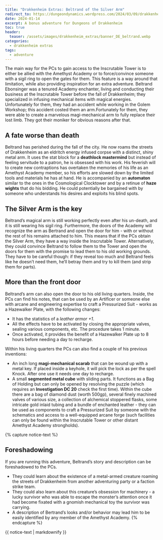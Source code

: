 ```yaml
---
title: "Drakkenheim Extras: Beltrand of the Silver Arm"
redirect_to: https://dungeondynamics.wordpress.com/2024/03/09/drakkenheim-extras-beltrand-of-the-silver-arm/
date: 2024-01-14
excerpt: A bonus adventure for Dungeons of Drakkenheim
toc: true
header:
  teaser: /assets/images/drakkenheim_extras/banner_DE_beltrand.webp
categories: 
  - drakkenheim extras
tags:
  - adventure
---
```

The main way for the PCs to gain access to the Inscrutable Tower is to either be allied with the Amethyst Academy or to force/convince someone with a sigil ring to open the gates for them. This feature is a way around that limitation, while also providing inspiration for an extra adventure.
	Beltrand Ebonsinger was a tenured Academy enchanter, living and conducting their business at the Inscrutable Tower before the fall of Drakkenheim; they specialized in infusing mechanical items with magical energies.
Unfortunately for them, they had an accident while working in the Golem Workshop; this accident costed them an arm.Fortunately for them, they were able to create a marvelous magi-mechanical arm to fully replace their lost limb. They got their moniker for obvious reasons after that.

## A fate worse than death
Beltrand has perished during the fall of the city. He now roams the streets of Drakkenheim as an eldritch energy infused corpse with a distinct, shiny metal arm. It uses the stat block for a **deathlock mastermind** but instead of feeling servitude to a patron, he is obsessed with his work. His feverish will to create new contraptions has overtaken the memories of his life as an Amethyst Academy member, so his efforts are slowed down by the limited tools and materials he has at hand.
He is accompanied by an **automaton** similar to the ones in the Cosmological Clocktower and by a retinue of **haze wights** that do his bidding. 
He could potentially be bargained with by someone who understands his desires and exploits his blind spots.

## The Silver Arm is the key
Beltrand’s magical arm is still working perfectly even after his un-death, and it is still wearing his sigil ring. Furthermore, the doors of the Academy will recognize the arm as Bertrand and open the door for him - with or without the rest of his remains attached to him.
This means that if the PCs obtain the Silver Arm, they have a way inside the Inscrutable Tower.
Alternatively, they could convince Beltrand to follow them to the Tower and open the doors for them with the promise to lead them to his old working grounds. They have to be careful though: if they reveal too much and Beltrand feels like he doesn’t need them, he’ll betray them and try to kill them (and strip them for parts).

## More than the front door
Beltrand’s arm can also open the door to his old living quarters. Inside, the PCs can find his notes, that can be used by an Artificer or someone else with arcane and engineering expertise to craft a Pressurized Suit - works as a Hazewalker Plate, with the following changes:
+ It has the statistics of a _leather armor +1_.
+ All the effects have to be activated by closing the appropriate valves, sealing various components, etc. The procedure takes 1 minute.
+ Once activated, it provides the benefit of a Hazewalker Plate up to 8 hours before needing a day to recharge.

Within his living quarters the PCs can also find a couple of his previous inventions:
+ An inch long **magi-mechanical scarab** that can be wound up with a metal key. If placed inside a keyhole, it will pick the lock as per the spell Knock. After one use it needs one day to recharge.
+ A small **segmented metal cube** with sliding parts. It functions as a Bag of Holding but can only be opened by resolving the puzzle (which requires an **Investigation DC 20** check the first time). Within the cube there are a bag of diamond dust (worth 500gp), several finely machined valves of various size, a collection of alchemical stoppered flasks, some intricate gold inlaid tubing and a bundle of enchanted leather - they can be used as components to craft a Pressurized Suit by someone with the schematics and access to a well-equipped arcane forge (such facilities can only be found within the Inscrutable Tower or other distant Amethyst Academy strongholds).


{% capture notice-text %}
## Foreshadowing
If you are running this adventure, Beltrand’s story and description can be foreshadowed to the PCs. 
+ They could learn about the existence of a metal-armed creature roaming the streets of Drakkenheim from another adventuring party or a faction strike team.
+ They could also learn about this creature’s obsession for machinery - a lucky survivor who was able to escape the monster’s attention once it had become fixated with a gnomish mechanical toy the survivor was carrying.
+ A description of Bertrand’s looks and/or behavior may lead him to be easily identified by any member of the Amethyst Academy.
{% endcapture %}
<div class="notice">
  {{ notice-text | markdownify }}
</div>
